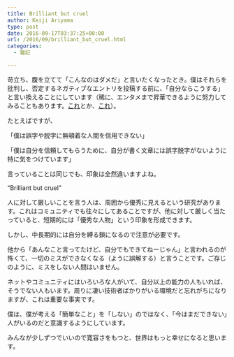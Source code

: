 ```yaml
---
title: Brilliant but cruel
author: Keiji Ariyama
type: post
date: 2016-09-17T03:37:25+00:00
url: /2016/09/brilliant_but_cruel.html
categories:
  - 雑記

---
```

苛立ち、腹を立てて「こんなのはダメだ」と言いたくなったとき。僕はそれらを批判し、否定するネガティブなエントリを投稿する前に、「自分ならこうする」と言い換えることにしています（稀に、エンタメまで昇華できるように努力してみることもあります。[これ][1]とか、[これ][2]）。

たとえばですが、

「僕は誤字や脱字に無頓着な人間を信用できない」
  
「僕は自分を信頼してもらうために、自分が書く文章には誤字脱字がないように特に気をつけています」

言っていることは同じでも、印象は全然違いますよね。

<!--more-->

&#8220;Brilliant but cruel&#8221;
  
人に対して厳しいことを言う人は、周囲から優秀に見えるという研究があります。これはコミュニティでも往々にしてあることですが、他に対して厳しく当たっていると、短期的には「優秀な人物」という印象を形成できます。

しかし、中長期的には自分を縛る鎖になるので注意が必要です。

他から「あんなこと言ってたけど、自分でもできてねーじゃん」と言われるのが怖くて、一切のミスができなくなる（ように誤解する）と言うことです。ご存じのように、ミスをしない人間はいません。

ネットやコミュニティにはいろいろな人がいて、自分以上の能力の人もいれば、そうでない人もいます。周りに凄い技術者ばかりがいる環境だと忘れがちになりますが、これは重要な事実です。

僕は、僕が考える「簡単なこと」を「しない」のではなく、「今はまだできない」人がいるのだと意識するようにしています。

みんなが少しずつでいいので寛容さをもつと、世界はもっと幸せになると思います。

 [1]: https://blog.keiji.dev/2015/04/iq145.html
 [2]: https://blog.keiji.dev/2017/01/demodori.html